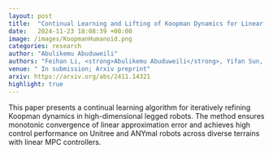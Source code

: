 ```yaml
---
layout: post
title:  "Continual Learning and Lifting of Koopman Dynamics for Linear Control of Legged Robots"
date:   2024-11-23 18:08:39 +00:00
image: /images/KoopmanHumanoid.png
categories: research
author: "Abulikemu Abuduweili"
authors: "Feihan Li, <strong>Abulikemu Abuduweili</strong>, Yifan Sun, Rui Chen, Weiye Zhao, Changliu Liu"
venue: " In submission; Arxiv preprint"
arxiv: https://arxiv.org/abs/2411.14321
highlight: true
---
```



This paper presents a continual learning algorithm for iteratively refining Koopman dynamics in high-dimensional legged robots. The method ensures monotonic convergence of linear approximation error and achieves high control performance on Unitree and ANYmal robots across diverse terrains with linear MPC controllers.